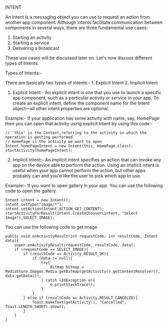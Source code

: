 INTENT

An Intent is a messaging object you can use to request an action from another app component. Although intents facilitate communication between components in several ways, there are three fundamental use cases:
1. Starting an activity
2. Starting a service
3. Delivering a broadcast

These use cases will be discussed later on. Let's now discuss different types of Intents.

Types of Intents:-

There are basically two types of intents:-
    1. Explicit Intent
    2. Implicit Intent

1. Explicit Intent:- An explicit intent is one that you use to launch a specific app component, such as a particular activity or service in your app. To create an explicit intent, define the component name for the Intent object—all other intent properties are optional.

Example:- If your application has some activity with name, say, HomePage then you can open that activity using explicit intent by using this code:-

    // 'this' is the Context,referring to the activity in which the operation is getting performed
    // HomePage is the activity we want to open
    Intent homePageIntent = new Intent(this, HomePage.class);
    startActivity(homePageIntent);

2. Implicit Intent:- An implicit intent specifies an action that can invoke any app on the device able to perform the action. Using an implicit intent is useful when your app cannot perform the action, but other apps probably can and you'd like the user to pick which app to use.

Example:- If you want to open gallery in your app. You can use the following code to open the gallery.

    Intent intent = new Intent();
    intent.setType("image/*");
    intent.setAction(Intent.ACTION_GET_CONTENT);
    startActivityForResult(Intent.createChooser(intent, "Select Image"),SELECT_IMAGE);

You can use the following code to get image

    public void onActivityResult(int requestCode, int resultCode, Intent data){
        super.onActivityResult(requestCode, resultCode, data);
        if (requestCode == SELECT_IMAGE){
            if (resultCode == Activity.RESULT_OK){
                if (data != null){
                    try{
                        Bitmap bitmap = MediaStore.Images.Media.getBitmap(getActivity().getContentResolver(), data.getData());
                    } catch (IOException e){
                        e.printStackTrace();
                    }
                }
            } else if (resultCode == Activity.RESULT_CANCELED){
                Toast.makeText(getActivity(), "Cancelled", Toast.LENGTH_SHORT).show();
            }
        }
    }
    
    
